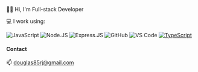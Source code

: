 
<p dir="auto">👋🏻 Hi, I'm Full-stack Developer</p>

<g-emoji class="g-emoji" alias="computer" fallback-src="https://github.githubassets.com/images/icons/emoji/unicode/1f4bb.png">💻</g-emoji>  I work using:


<img src="https://camo.githubusercontent.com/d44a6aa5c7a21dc4a43daf0d9a428f14434a43cf42a244ebbba8e2568093e64c/68747470733a2f2f696d672e736869656c64732e696f2f62616467652f2d4a6176615363726970742d3335346635323f7374796c653d666c61742d737175617265266c6f676f3d6a617661736372697074" alt="JavaScript" data-canonical-src="https://img.shields.io/badge/-JavaScript-354f52?style=flat-square&amp;logo=javascript" style="max-width: 100%;"> <img src="https://camo.githubusercontent.com/bb5cd231d3805b195534cc9d394370c56bcc98a0c5076ede473ec41a336bae80/68747470733a2f2f696d672e736869656c64732e696f2f62616467652f2d4e6f64652e4a532d3335346635323f7374796c653d666c61742d737175617265266c6f676f3d4e6f64652e6a73" alt="Node.JS" data-canonical-src="https://img.shields.io/badge/-Node.JS-354f52?style=flat-square&amp;logo=Node.js" style="max-width: 100%;"> <img src="https://camo.githubusercontent.com/6d21c3f3d8980dba27e2a98d792c2d2c29323970c78c63fd84f47f2bf8be4c59/68747470733a2f2f696d672e736869656c64732e696f2f62616467652f2d457870726573732e4a532d3335346635323f7374796c653d666c61742d737175617265266c6f676f3d657870726573736a73" alt="Express.JS" data-canonical-src="https://img.shields.io/badge/-Express.JS-354f52?style=flat-square&amp;logo=expressjs" style="max-width: 100%;"> <img src="https://camo.githubusercontent.com/b55573e25c0480206317547216066574bb958f151598d4ae86549391f6f92aa4/68747470733a2f2f696d672e736869656c64732e696f2f62616467652f2d4769744875622d3335346635323f7374796c653d666c61742d737175617265266c6f676f3d676974687562" alt="GitHub" data-canonical-src="https://img.shields.io/badge/-GitHub-354f52?style=flat-square&amp;logo=github" style="max-width: 100%;"> <img src="https://camo.githubusercontent.com/ec1bbf37004457001b24d2f0e822f3dee82ecfbdb7ba7063ded2a0890485049d/68747470733a2f2f696d672e736869656c64732e696f2f62616467652f2d5653253230436f64652d3335346635323f7374796c653d666c61742d737175617265266c6f676f3d76697375616c2d73747564696f2d636f6465" alt="VS Code" data-canonical-src="https://img.shields.io/badge/-VS%20Code-354f52?style=flat-square&amp;logo=visual-studio-code" style="max-width: 100%;"> [![TypeScript](https://badges.frapsoft.com/typescript/code/typescript.svg?v=101)](https://github.com/ellerbrock/typescript-badges/)

<h4>Contact</h4>

📫 douglas85rj@gmail.com 



